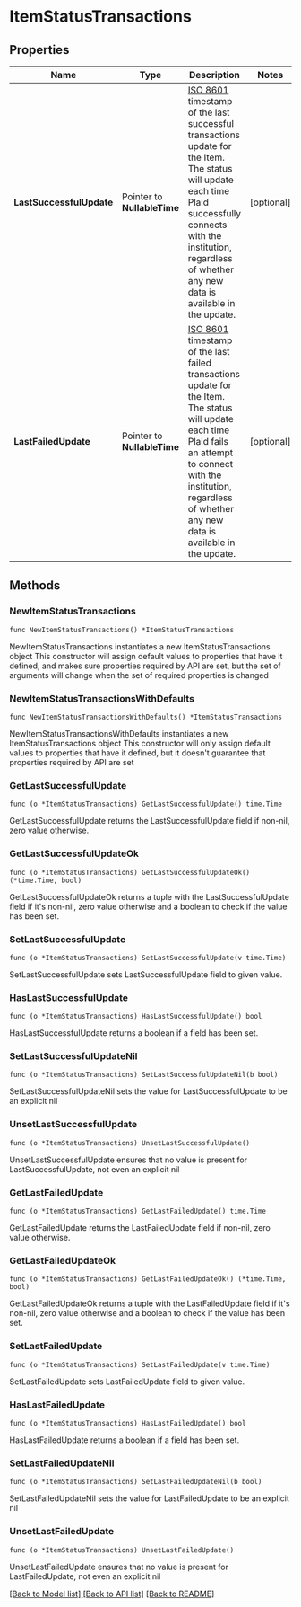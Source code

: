# ItemStatusTransactions

## Properties

Name | Type | Description | Notes
------------ | ------------- | ------------- | -------------
**LastSuccessfulUpdate** | Pointer to **NullableTime** | [ISO 8601](https://wikipedia.org/wiki/ISO_8601) timestamp of the last successful transactions update for the Item. The status will update each time Plaid successfully connects with the institution, regardless of whether any new data is available in the update. | [optional] 
**LastFailedUpdate** | Pointer to **NullableTime** | [ISO 8601](https://wikipedia.org/wiki/ISO_8601) timestamp of the last failed transactions update for the Item. The status will update each time Plaid fails an attempt to connect with the institution, regardless of whether any new data is available in the update. | [optional] 

## Methods

### NewItemStatusTransactions

`func NewItemStatusTransactions() *ItemStatusTransactions`

NewItemStatusTransactions instantiates a new ItemStatusTransactions object
This constructor will assign default values to properties that have it defined,
and makes sure properties required by API are set, but the set of arguments
will change when the set of required properties is changed

### NewItemStatusTransactionsWithDefaults

`func NewItemStatusTransactionsWithDefaults() *ItemStatusTransactions`

NewItemStatusTransactionsWithDefaults instantiates a new ItemStatusTransactions object
This constructor will only assign default values to properties that have it defined,
but it doesn't guarantee that properties required by API are set

### GetLastSuccessfulUpdate

`func (o *ItemStatusTransactions) GetLastSuccessfulUpdate() time.Time`

GetLastSuccessfulUpdate returns the LastSuccessfulUpdate field if non-nil, zero value otherwise.

### GetLastSuccessfulUpdateOk

`func (o *ItemStatusTransactions) GetLastSuccessfulUpdateOk() (*time.Time, bool)`

GetLastSuccessfulUpdateOk returns a tuple with the LastSuccessfulUpdate field if it's non-nil, zero value otherwise
and a boolean to check if the value has been set.

### SetLastSuccessfulUpdate

`func (o *ItemStatusTransactions) SetLastSuccessfulUpdate(v time.Time)`

SetLastSuccessfulUpdate sets LastSuccessfulUpdate field to given value.

### HasLastSuccessfulUpdate

`func (o *ItemStatusTransactions) HasLastSuccessfulUpdate() bool`

HasLastSuccessfulUpdate returns a boolean if a field has been set.

### SetLastSuccessfulUpdateNil

`func (o *ItemStatusTransactions) SetLastSuccessfulUpdateNil(b bool)`

 SetLastSuccessfulUpdateNil sets the value for LastSuccessfulUpdate to be an explicit nil

### UnsetLastSuccessfulUpdate
`func (o *ItemStatusTransactions) UnsetLastSuccessfulUpdate()`

UnsetLastSuccessfulUpdate ensures that no value is present for LastSuccessfulUpdate, not even an explicit nil
### GetLastFailedUpdate

`func (o *ItemStatusTransactions) GetLastFailedUpdate() time.Time`

GetLastFailedUpdate returns the LastFailedUpdate field if non-nil, zero value otherwise.

### GetLastFailedUpdateOk

`func (o *ItemStatusTransactions) GetLastFailedUpdateOk() (*time.Time, bool)`

GetLastFailedUpdateOk returns a tuple with the LastFailedUpdate field if it's non-nil, zero value otherwise
and a boolean to check if the value has been set.

### SetLastFailedUpdate

`func (o *ItemStatusTransactions) SetLastFailedUpdate(v time.Time)`

SetLastFailedUpdate sets LastFailedUpdate field to given value.

### HasLastFailedUpdate

`func (o *ItemStatusTransactions) HasLastFailedUpdate() bool`

HasLastFailedUpdate returns a boolean if a field has been set.

### SetLastFailedUpdateNil

`func (o *ItemStatusTransactions) SetLastFailedUpdateNil(b bool)`

 SetLastFailedUpdateNil sets the value for LastFailedUpdate to be an explicit nil

### UnsetLastFailedUpdate
`func (o *ItemStatusTransactions) UnsetLastFailedUpdate()`

UnsetLastFailedUpdate ensures that no value is present for LastFailedUpdate, not even an explicit nil

[[Back to Model list]](../README.md#documentation-for-models) [[Back to API list]](../README.md#documentation-for-api-endpoints) [[Back to README]](../README.md)


